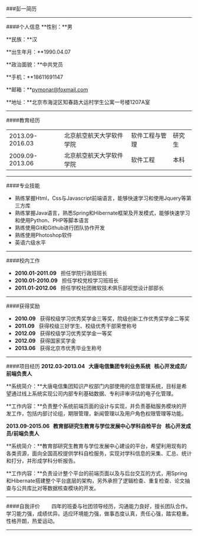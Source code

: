 ###彭一简历
***
####个人信息
**性别：**男

**民族：**汉

**出生年月：**1990.04.07

**政治面貌：**中共党员

**手机：**18611691147

**邮箱：**pymonar@foxmail.com

**地址：**北京市海淀区知春路大运村学生公寓一号楼1207A室
***
####教育经历
<table>
	<tr>
		<td>2013.09-2016.03</td>
		<td>北京航空航天大学软件学院</td>
		<td>软件工程与管理</td>
		<td>研究生</td>
	</tr>
	<tr>
		<td>2009.09-2013.06</td>
		<td>北京航空航天大学软件学院</td>
		<td>软件工程</td>
		<td>本科</td>
	</tr>
</table>

***
####专业技能
* 熟练掌握Html，Css与Javascript前端语言，能够快速学习和使用Jquery等第三方库
* 熟练掌握Java语言，熟悉Spring和Hibernate框架及开发模式，能够快速学习和使用Python、PHP等脚本语言
* 熟练使用Git和Github进行团队协作开发
* 熟练使用Photoshop软件
* 英语六级水平

***
####校内工作
* **2010.01-2011.09** &#160; 担任学院行政班班长
* **2010.01-2010.09** &#160; 担任学校党校学习班班长
* **2011.01-2012.06** &#160; 担任学校社团微软技术俱乐部视觉设计部部长

***
####获得奖励
* **2010.09** &#160; 获得校级学习优秀奖学金三等奖，院级创新工作优秀奖学金二等奖
* **2011.09** &#160; 获得校级三好学生、校级优秀干部荣誉称号
* **2012.09** &#160; 获得校级学习优秀奖学金一等奖
* **2012.09** &#160; 获得国家奖学金
* **2013.06** &#160; 获得北京市优秀毕业生称号

***
####项目经历
**2012.03-2013.04 &#160; 大唐电信集团专利业务系统&#160; &#160;核心开发成员/前端负责人**

**系统简介：**大唐电信集团知识产权部门内部使用的信息管理系统，目标是希望通过线上系统实现公司内部专利基础数据、专利评审评估的电子化管理。

**工作内容：**负责整个系统前端页面的设计与实现，并负责基础服务模块的开发工作，包括内部讨论组，期限管理，新闻管理以及用户角色权限管理等功能。

**2013.09-2015.06 &#160; 教育部研究生教育与学位发展中心学科自检平台&#160; &#160;核心开发成员/前端负责人**

**系统简介：**教育部研究生教育与学位发展中心建设的平台，希望利用现有的各类资源，面向全国高校提供学科自检服务，实现对学科信息的采集、汇总、统计和打分，并形成学科分析报告。

**工作内容：**负责设计整个平台的前端页面以及与后台交互的方式，用Spring和Hibernate搭建整个平台底层的架构，另外承担了逻辑检查、重复检查、论文抽查与公共库比对等数据核查模块的开发。

***
####自我评价
&#160; &#160; &#160; &#160;四年的班委与社团领导经历，沟通能力良好，擅长团队合作。学习能力强，成绩优异。适应环境能力强，做事态度认真，责任心强，踏实稳重。性格开朗，热爱运动。
***
